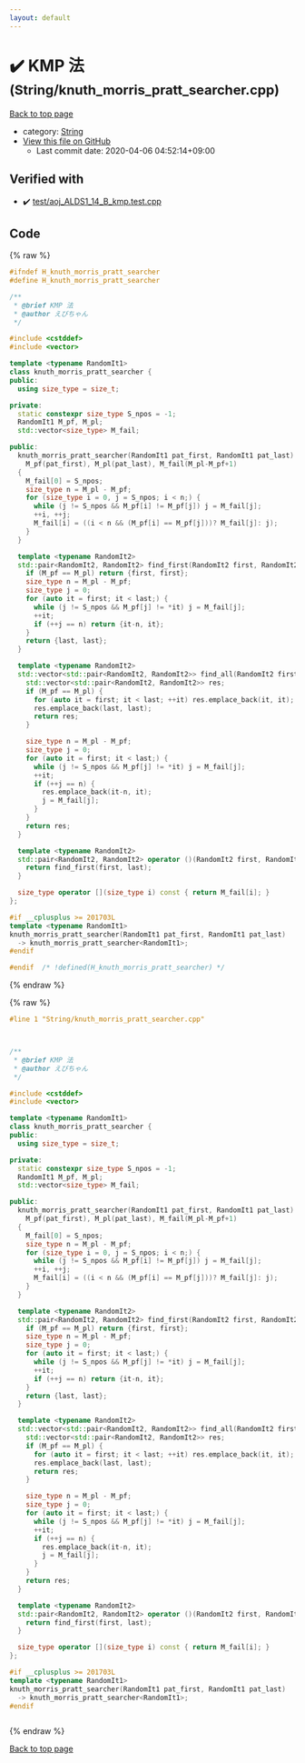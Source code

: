 ```yaml
---
layout: default
---
```


<!-- mathjax config similar to math.stackexchange -->
<script type="text/javascript" async
  src="https://cdnjs.cloudflare.com/ajax/libs/mathjax/2.7.5/MathJax.js?config=TeX-MML-AM_CHTML">
</script>
<script type="text/x-mathjax-config">
  MathJax.Hub.Config({
    TeX: { equationNumbers: { autoNumber: "AMS" }},
    tex2jax: {
      inlineMath: [ ['$','$'] ],
      processEscapes: true
    },
    "HTML-CSS": { matchFontHeight: false },
    displayAlign: "left",
    displayIndent: "2em"
  });
</script>

<script type="text/javascript" src="https://cdnjs.cloudflare.com/ajax/libs/jquery/3.4.1/jquery.min.js"></script>
<script src="https://cdn.jsdelivr.net/npm/jquery-balloon-js@1.1.2/jquery.balloon.min.js" integrity="sha256-ZEYs9VrgAeNuPvs15E39OsyOJaIkXEEt10fzxJ20+2I=" crossorigin="anonymous"></script>
<script type="text/javascript" src="../../assets/js/copy-button.js"></script>
<link rel="stylesheet" href="../../assets/css/copy-button.css" />


# :heavy_check_mark: KMP 法 <small>(String/knuth_morris_pratt_searcher.cpp)</small>

<a href="../../index.html">Back to top page</a>

* category: <a href="../../index.html#27118326006d3829667a400ad23d5d98">String</a>
* <a href="{{ site.github.repository_url }}/blob/master/String/knuth_morris_pratt_searcher.cpp">View this file on GitHub</a>
    - Last commit date: 2020-04-06 04:52:14+09:00




## Verified with

* :heavy_check_mark: <a href="../../verify/test/aoj_ALDS1_14_B_kmp.test.cpp.html">test/aoj_ALDS1_14_B_kmp.test.cpp</a>


## Code

<a id="unbundled"></a>
{% raw %}
```cpp
#ifndef H_knuth_morris_pratt_searcher
#define H_knuth_morris_pratt_searcher

/**
 * @brief KMP 法
 * @author えびちゃん
 */

#include <cstddef>
#include <vector>

template <typename RandomIt1>
class knuth_morris_pratt_searcher {
public:
  using size_type = size_t;

private:
  static constexpr size_type S_npos = -1;
  RandomIt1 M_pf, M_pl;
  std::vector<size_type> M_fail;

public:
  knuth_morris_pratt_searcher(RandomIt1 pat_first, RandomIt1 pat_last):
    M_pf(pat_first), M_pl(pat_last), M_fail(M_pl-M_pf+1)
  {
    M_fail[0] = S_npos;
    size_type n = M_pl - M_pf;
    for (size_type i = 0, j = S_npos; i < n;) {
      while (j != S_npos && M_pf[i] != M_pf[j]) j = M_fail[j];
      ++i, ++j;
      M_fail[i] = ((i < n && (M_pf[i] == M_pf[j]))? M_fail[j]: j);
    }
  }

  template <typename RandomIt2>
  std::pair<RandomIt2, RandomIt2> find_first(RandomIt2 first, RandomIt2 last) const {
    if (M_pf == M_pl) return {first, first};
    size_type n = M_pl - M_pf;
    size_type j = 0;
    for (auto it = first; it < last;) {
      while (j != S_npos && M_pf[j] != *it) j = M_fail[j];
      ++it;
      if (++j == n) return {it-n, it};
    }
    return {last, last};
  }

  template <typename RandomIt2>
  std::vector<std::pair<RandomIt2, RandomIt2>> find_all(RandomIt2 first, RandomIt2 last) const {
    std::vector<std::pair<RandomIt2, RandomIt2>> res;
    if (M_pf == M_pl) {
      for (auto it = first; it < last; ++it) res.emplace_back(it, it);
      res.emplace_back(last, last);
      return res;
    }

    size_type n = M_pl - M_pf;
    size_type j = 0;
    for (auto it = first; it < last;) {
      while (j != S_npos && M_pf[j] != *it) j = M_fail[j];
      ++it;
      if (++j == n) {
        res.emplace_back(it-n, it);
        j = M_fail[j];
      }
    }
    return res;
  }

  template <typename RandomIt2>
  std::pair<RandomIt2, RandomIt2> operator ()(RandomIt2 first, RandomIt2 last) const {
    return find_first(first, last);
  }

  size_type operator [](size_type i) const { return M_fail[i]; }
};

#if __cplusplus >= 201703L
template <typename RandomIt1>
knuth_morris_pratt_searcher(RandomIt1 pat_first, RandomIt1 pat_last)
  -> knuth_morris_pratt_searcher<RandomIt1>;
#endif

#endif  /* !defined(H_knuth_morris_pratt_searcher) */

```
{% endraw %}

<a id="bundled"></a>
{% raw %}
```cpp
#line 1 "String/knuth_morris_pratt_searcher.cpp"



/**
 * @brief KMP 法
 * @author えびちゃん
 */

#include <cstddef>
#include <vector>

template <typename RandomIt1>
class knuth_morris_pratt_searcher {
public:
  using size_type = size_t;

private:
  static constexpr size_type S_npos = -1;
  RandomIt1 M_pf, M_pl;
  std::vector<size_type> M_fail;

public:
  knuth_morris_pratt_searcher(RandomIt1 pat_first, RandomIt1 pat_last):
    M_pf(pat_first), M_pl(pat_last), M_fail(M_pl-M_pf+1)
  {
    M_fail[0] = S_npos;
    size_type n = M_pl - M_pf;
    for (size_type i = 0, j = S_npos; i < n;) {
      while (j != S_npos && M_pf[i] != M_pf[j]) j = M_fail[j];
      ++i, ++j;
      M_fail[i] = ((i < n && (M_pf[i] == M_pf[j]))? M_fail[j]: j);
    }
  }

  template <typename RandomIt2>
  std::pair<RandomIt2, RandomIt2> find_first(RandomIt2 first, RandomIt2 last) const {
    if (M_pf == M_pl) return {first, first};
    size_type n = M_pl - M_pf;
    size_type j = 0;
    for (auto it = first; it < last;) {
      while (j != S_npos && M_pf[j] != *it) j = M_fail[j];
      ++it;
      if (++j == n) return {it-n, it};
    }
    return {last, last};
  }

  template <typename RandomIt2>
  std::vector<std::pair<RandomIt2, RandomIt2>> find_all(RandomIt2 first, RandomIt2 last) const {
    std::vector<std::pair<RandomIt2, RandomIt2>> res;
    if (M_pf == M_pl) {
      for (auto it = first; it < last; ++it) res.emplace_back(it, it);
      res.emplace_back(last, last);
      return res;
    }

    size_type n = M_pl - M_pf;
    size_type j = 0;
    for (auto it = first; it < last;) {
      while (j != S_npos && M_pf[j] != *it) j = M_fail[j];
      ++it;
      if (++j == n) {
        res.emplace_back(it-n, it);
        j = M_fail[j];
      }
    }
    return res;
  }

  template <typename RandomIt2>
  std::pair<RandomIt2, RandomIt2> operator ()(RandomIt2 first, RandomIt2 last) const {
    return find_first(first, last);
  }

  size_type operator [](size_type i) const { return M_fail[i]; }
};

#if __cplusplus >= 201703L
template <typename RandomIt1>
knuth_morris_pratt_searcher(RandomIt1 pat_first, RandomIt1 pat_last)
  -> knuth_morris_pratt_searcher<RandomIt1>;
#endif



```
{% endraw %}

<a href="../../index.html">Back to top page</a>

